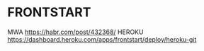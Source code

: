 # FRONTSTART

MWA https://habr.com/post/432368/
HEROKU https://dashboard.heroku.com/apps/frontstart/deploy/heroku-git